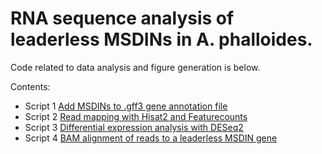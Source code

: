 # RNA sequence analysis of leaderless MSDINs in A. phalloides.
Code related to data analysis and figure generation is below.

Contents:
- Script 1 [Add MSDINs to .gff3 gene annotation file](https://github.com/LiviaSongster/leaderless_Aphalloides/blob/main/Script1_gff.html)
- Script 2 [Read mapping with Hisat2 and Featurecounts](https://github.com/LiviaSongster/leaderless_Aphalloides/blob/main/Script2_RNAseq_genome_mapping.html)
- Script 3 [Differential expression analysis with DESeq2](https://github.com/LiviaSongster/leaderless_Aphalloides/blob/main/Script3_DESeq2.html)
- Script 4 [BAM alignment of reads to a leaderless MSDIN gene](https://github.com/LiviaSongster/leaderless_Aphalloides/blob/main/Script4_leaderless_bam_alignment.html)
